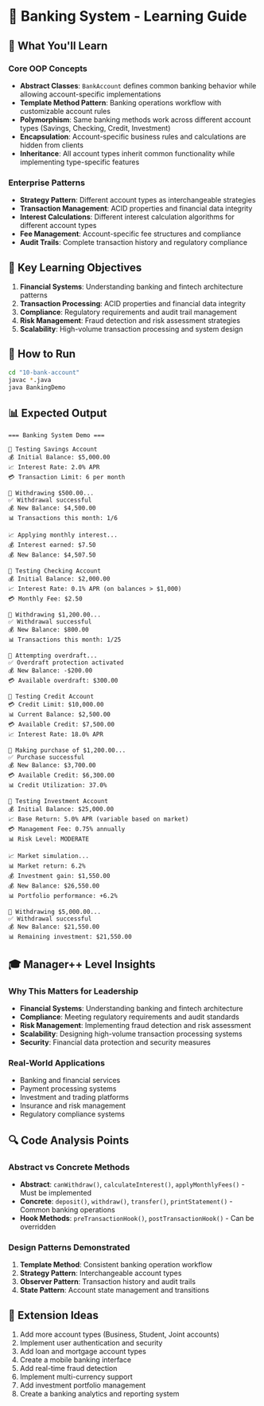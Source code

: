 # 🏦 Banking System - Learning Guide

## 🎯 What You'll Learn

### Core OOP Concepts
- **Abstract Classes**: `BankAccount` defines common banking behavior while allowing account-specific implementations
- **Template Method Pattern**: Banking operations workflow with customizable account rules
- **Polymorphism**: Same banking methods work across different account types (Savings, Checking, Credit, Investment)
- **Encapsulation**: Account-specific business rules and calculations are hidden from clients
- **Inheritance**: All account types inherit common functionality while implementing type-specific features

### Enterprise Patterns
- **Strategy Pattern**: Different account types as interchangeable strategies
- **Transaction Management**: ACID properties and financial data integrity
- **Interest Calculations**: Different interest calculation algorithms for different account types
- **Fee Management**: Account-specific fee structures and compliance
- **Audit Trails**: Complete transaction history and regulatory compliance

## 🚀 Key Learning Objectives

1. **Financial Systems**: Understanding banking and fintech architecture patterns
2. **Transaction Processing**: ACID properties and financial data integrity
3. **Compliance**: Regulatory requirements and audit trail management
4. **Risk Management**: Fraud detection and risk assessment strategies
5. **Scalability**: High-volume transaction processing and system design

## 🔧 How to Run

```bash
cd "10-bank-account"
javac *.java
java BankingDemo
```

## 📊 Expected Output

```
=== Banking System Demo ===

🏦 Testing Savings Account
💰 Initial Balance: $5,000.00
📈 Interest Rate: 2.0% APR
💳 Transaction Limit: 6 per month

💸 Withdrawing $500.00...
✅ Withdrawal successful
💰 New Balance: $4,500.00
📊 Transactions this month: 1/6

📈 Applying monthly interest...
💰 Interest earned: $7.50
💰 New Balance: $4,507.50

🏦 Testing Checking Account
💰 Initial Balance: $2,000.00
📈 Interest Rate: 0.1% APR (on balances > $1,000)
💳 Monthly Fee: $2.50

💸 Withdrawing $1,200.00...
✅ Withdrawal successful
💰 New Balance: $800.00
📊 Transactions this month: 1/25

💸 Attempting overdraft...
✅ Overdraft protection activated
💰 New Balance: -$200.00
💳 Available overdraft: $300.00

🏦 Testing Credit Account
💳 Credit Limit: $10,000.00
📊 Current Balance: $2,500.00
💳 Available Credit: $7,500.00
📈 Interest Rate: 18.0% APR

💸 Making purchase of $1,200.00...
✅ Purchase successful
💰 New Balance: $3,700.00
💳 Available Credit: $6,300.00
📊 Credit Utilization: 37.0%

🏦 Testing Investment Account
💰 Initial Balance: $25,000.00
📈 Base Return: 5.0% APR (variable based on market)
💳 Management Fee: 0.75% annually
📊 Risk Level: MODERATE

📈 Market simulation...
📊 Market return: 6.2%
💰 Investment gain: $1,550.00
💰 New Balance: $26,550.00
📊 Portfolio performance: +6.2%

💸 Withdrawing $5,000.00...
✅ Withdrawal successful
💰 New Balance: $21,550.00
📊 Remaining investment: $21,550.00
```

## 🎓 Manager++ Level Insights

### Why This Matters for Leadership
- **Financial Systems**: Understanding banking and fintech architecture
- **Compliance**: Meeting regulatory requirements and audit standards
- **Risk Management**: Implementing fraud detection and risk assessment
- **Scalability**: Designing high-volume transaction processing systems
- **Security**: Financial data protection and security measures

### Real-World Applications
- Banking and financial services
- Payment processing systems
- Investment and trading platforms
- Insurance and risk management
- Regulatory compliance systems

## 🔍 Code Analysis Points

### Abstract vs Concrete Methods
- **Abstract**: `canWithdraw()`, `calculateInterest()`, `applyMonthlyFees()` - Must be implemented
- **Concrete**: `deposit()`, `withdraw()`, `transfer()`, `printStatement()` - Common banking operations
- **Hook Methods**: `preTransactionHook()`, `postTransactionHook()` - Can be overridden

### Design Patterns Demonstrated
1. **Template Method**: Consistent banking operation workflow
2. **Strategy Pattern**: Interchangeable account types
3. **Observer Pattern**: Transaction history and audit trails
4. **State Pattern**: Account state management and transitions

## 🚀 Extension Ideas

1. Add more account types (Business, Student, Joint accounts)
2. Implement user authentication and security
3. Add loan and mortgage account types
4. Create a mobile banking interface
5. Add real-time fraud detection
6. Implement multi-currency support
7. Add investment portfolio management
8. Create a banking analytics and reporting system